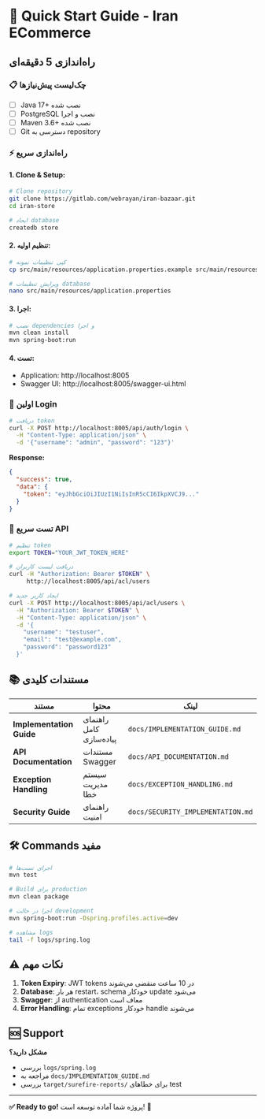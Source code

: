 # 🚀 Quick Start Guide - Iran ECommerce

## راه‌اندازی 5 دقیقه‌ای

### 📋 **چک‌لیست پیش‌نیازها**
- [ ] Java 17+ نصب شده
- [ ] PostgreSQL نصب و اجرا
- [ ] Maven 3.6+ نصب شده
- [ ] Git دسترسی به repository

### ⚡ **راه‌اندازی سریع**

#### **1. Clone & Setup:**
```bash
# Clone repository
git clone https://gitlab.com/webrayan/iran-bazaar.git
cd iran-store

# ایجاد database
createdb store
```

#### **2. تنظیم اولیه:**
```bash
# کپی تنظیمات نمونه
cp src/main/resources/application.properties.example src/main/resources/application.properties

# ویرایش تنظیمات database
nano src/main/resources/application.properties
```

#### **3. اجرا:**
```bash
# نصب dependencies و اجرا
mvn clean install
mvn spring-boot:run
```

#### **4. تست:**
- Application: http://localhost:8005
- Swagger UI: http://localhost:8005/swagger-ui.html

### 🔑 **اولین Login**

```bash
# دریافت token
curl -X POST http://localhost:8005/api/auth/login \
  -H "Content-Type: application/json" \
  -d '{"username": "admin", "password": "123"}'
```

**Response:**
```json
{
  "success": true,
  "data": {
    "token": "eyJhbGciOiJIUzI1NiIsInR5cCI6IkpXVCJ9..."
  }
}
```

### 🧪 **تست سریع API**

```bash
# تنظیم token
export TOKEN="YOUR_JWT_TOKEN_HERE"

# دریافت لیست کاربران
curl -H "Authorization: Bearer $TOKEN" \
     http://localhost:8005/api/acl/users

# ایجاد کاربر جدید
curl -X POST http://localhost:8005/api/acl/users \
  -H "Authorization: Bearer $TOKEN" \
  -H "Content-Type: application/json" \
  -d '{
    "username": "testuser",
    "email": "test@example.com",
    "password": "password123"
  }'
```

## 📚 **مستندات کلیدی**

| مستند | محتوا | لینک |
|--------|-------|------|
| **Implementation Guide** | راهنمای کامل پیاده‌سازی | `docs/IMPLEMENTATION_GUIDE.md` |
| **API Documentation** | مستندات Swagger | `docs/API_DOCUMENTATION.md` |
| **Exception Handling** | سیستم مدیریت خطا | `docs/EXCEPTION_HANDLING.md` |
| **Security Guide** | راهنمای امنیت | `docs/SECURITY_IMPLEMENTATION.md` |

## 🛠️ **Commands مفید**

```bash
# اجرای تست‌ها
mvn test

# Build برای production
mvn clean package

# اجرا در حالت development
mvn spring-boot:run -Dspring.profiles.active=dev

# مشاهده logs
tail -f logs/spring.log
```

## ⚠️ **نکات مهم**

1. **Token Expiry**: JWT tokens در 10 ساعت منقضی می‌شوند
2. **Database**: هر بار restart، schema خودکار update می‌شود
3. **Swagger**: از authentication معاف است
4. **Error Handling**: تمام exceptions خودکار handle می‌شوند

## 🆘 **Support**

**مشکل دارید؟**
- بررسی `logs/spring.log`
- مراجعه به `docs/IMPLEMENTATION_GUIDE.md`
- بررسی `target/surefire-reports/` برای خطاهای test

---
**✅ Ready to go!** پروژه شما آماده توسعه است! 🎉
